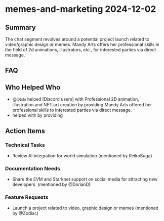 # memes-and-marketing 2024-12-02

## Summary

The chat segment revolves around a potential project launch related to video/graphic design or memes. Mandy Arts offers her professional skills in the field of 2d animations, illustrators, etc., for interested parties via direct message.

## FAQ

## Who Helped Who

- @𝔓𝔩𝔞𝔱𝔞 helped [Discord users] with Professional 2D animation, illustration and NFT art creation by providing Mandy Arts offered her professional skills to interested parties via direct message.
- helped with by providing

## Action Items

### Technical Tasks

- Review AI integration for world simulation (mentioned by ReikoSuga)

### Documentation Needs

- Share the EVM and Starknet support on social media for attracting new developers. (mentioned by @DorianD)

### Feature Requests

- Launch a project related to video, graphic design or memes (mentioned by @Zodiac)
